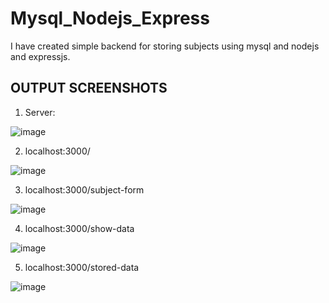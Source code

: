 # Mysql_Nodejs_Express
I have created simple backend for storing subjects using mysql and nodejs and expressjs.

## OUTPUT SCREENSHOTS

1.	Server:

![image](https://user-images.githubusercontent.com/72666169/139310325-2bdb3742-5b12-4934-bd31-402fa29518a6.png)


2.	localhost:3000/

![image](https://user-images.githubusercontent.com/72666169/139310381-386d3f1f-c6a1-4238-8167-7fda6468aaca.png)


3.	localhost:3000/subject-form

![image](https://user-images.githubusercontent.com/72666169/139310418-393c042c-218e-4191-9c8b-25a5f51f8fb6.png)


4.	localhost:3000/show-data

![image](https://user-images.githubusercontent.com/72666169/139310435-e1f8f5ff-1fee-42fa-bb22-f8fe937c526b.png)


5.	localhost:3000/stored-data

![image](https://user-images.githubusercontent.com/72666169/139310463-b10dc87d-ddc6-4fc8-8609-6a3b5c5f2093.png)
